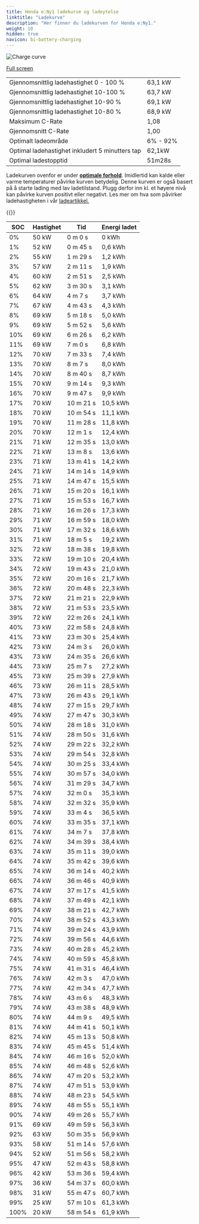 ```yaml
---
title: Honda e:Ny1 ladekurve og ladeytelse
linktitle: "Ladekurve"
description: "Her finner du ladekurven for Honda e:Ny1."
weight: 10
hidden: true
navicon: bi-battery-charging
---
```

<!-- markdownlint-disable MD033 -->
<img src="../chargingcurve.svg" alt="Charge curve" class="img-fluid">

[Full screen](../chargingcurve.svg)


<table class="table table-striped">
<tbody>
<tr>
<td>Gjennomsnittlig ladehastighet 0 - 100 %</td><td>63,1 kW</td>
</tr>
<tr>
<td>Gjennomsnittlig ladehastighet 10-100 %</td><td>63,7 kW</td>
</tr>
<tr>
<td>Gjennomsnittlig ladehastighet 10-90 %</td><td>69,1 kW</td>
</tr>
<tr>
<td>Gjennomsnittlig ladehastighet 10-80 %</td><td>68,9 kW</td>
</tr>
<tr>
<td>Maksimum C-Rate</td><td>1,08</td>
</tr>
<tr>
<td>Gjennomsnitt C-Rate</td><td>1,00</td>
</tr>
<tr>
<td>Optimalt ladeområde</td><td>6% - 92%</td>
</tr>
<tr>
<td>Optimal ladehastighet inkludert 5 minutters tap</td><td>62,1kW</td>
</tr>
<tr>
<td>Optimal ladestopptid</td><td>51m28s</td>
</tr>
</tbody>
</table>


Ladekurven ovenfor er under **[optimale forhold](../../../../../technology/battery/charging/#temperatur)**. Imidlertid kan kalde eller varme temperaturer påvirke kurven betydelig. Denne kurven er også basert på å starte lading med lav ladetilstand. Plugg derfor inn kl. et høyere nivå kan påvirke kurven positivt eller negativt. Les mer om hva som påvirker ladehastigheten i vår [ladeartikkel.](../../../../../technology/battery/charging/)


{{<evkxdisplayaddarticle />}}
<table class="table table-striped">
<thead>
<tr><th>SOC</th><th>Hastighet</th><th>Tid</th><th>Energi ladet</th></tr>
</thead>
<tbody>
<tr>
<td>0%</td><td>50 kW</td><td> 0 m 0 s </td><td>0 kWh </td>
</tr>
<tr>
<td>1%</td><td>52 kW</td><td> 0 m 45 s </td><td>0,6 kWh </td>
</tr>
<tr>
<td>2%</td><td>55 kW</td><td> 1 m 29 s </td><td>1,2 kWh </td>
</tr>
<tr>
<td>3%</td><td>57 kW</td><td> 2 m 11 s </td><td>1,9 kWh </td>
</tr>
<tr>
<td>4%</td><td>60 kW</td><td> 2 m 51 s </td><td>2,5 kWh </td>
</tr>
<tr>
<td>5%</td><td>62 kW</td><td> 3 m 30 s </td><td>3,1 kWh </td>
</tr>
<tr>
<td>6%</td><td>64 kW</td><td> 4 m 7 s </td><td>3,7 kWh </td>
</tr>
<tr>
<td>7%</td><td>67 kW</td><td> 4 m 43 s </td><td>4,3 kWh </td>
</tr>
<tr>
<td>8%</td><td>69 kW</td><td> 5 m 18 s </td><td>5,0 kWh </td>
</tr>
<tr>
<td>9%</td><td>69 kW</td><td> 5 m 52 s </td><td>5,6 kWh </td>
</tr>
<tr>
<td>10%</td><td>69 kW</td><td> 6 m 26 s </td><td>6,2 kWh </td>
</tr>
<tr>
<td>11%</td><td>69 kW</td><td> 7 m 0 s </td><td>6,8 kWh </td>
</tr>
<tr>
<td>12%</td><td>70 kW</td><td> 7 m 33 s </td><td>7,4 kWh </td>
</tr>
<tr>
<td>13%</td><td>70 kW</td><td> 8 m 7 s </td><td>8,0 kWh </td>
</tr>
<tr>
<td>14%</td><td>70 kW</td><td> 8 m 40 s </td><td>8,7 kWh </td>
</tr>
<tr>
<td>15%</td><td>70 kW</td><td> 9 m 14 s </td><td>9,3 kWh </td>
</tr>
<tr>
<td>16%</td><td>70 kW</td><td> 9 m 47 s </td><td>9,9 kWh </td>
</tr>
<tr>
<td>17%</td><td>70 kW</td><td> 10 m 21 s </td><td>10,5 kWh </td>
</tr>
<tr>
<td>18%</td><td>70 kW</td><td> 10 m 54 s </td><td>11,1 kWh </td>
</tr>
<tr>
<td>19%</td><td>70 kW</td><td> 11 m 28 s </td><td>11,8 kWh </td>
</tr>
<tr>
<td>20%</td><td>70 kW</td><td> 12 m 1 s </td><td>12,4 kWh </td>
</tr>
<tr>
<td>21%</td><td>71 kW</td><td> 12 m 35 s </td><td>13,0 kWh </td>
</tr>
<tr>
<td>22%</td><td>71 kW</td><td> 13 m 8 s </td><td>13,6 kWh </td>
</tr>
<tr>
<td>23%</td><td>71 kW</td><td> 13 m 41 s </td><td>14,2 kWh </td>
</tr>
<tr>
<td>24%</td><td>71 kW</td><td> 14 m 14 s </td><td>14,9 kWh </td>
</tr>
<tr>
<td>25%</td><td>71 kW</td><td> 14 m 47 s </td><td>15,5 kWh </td>
</tr>
<tr>
<td>26%</td><td>71 kW</td><td> 15 m 20 s </td><td>16,1 kWh </td>
</tr>
<tr>
<td>27%</td><td>71 kW</td><td> 15 m 53 s </td><td>16,7 kWh </td>
</tr>
<tr>
<td>28%</td><td>71 kW</td><td> 16 m 26 s </td><td>17,3 kWh </td>
</tr>
<tr>
<td>29%</td><td>71 kW</td><td> 16 m 59 s </td><td>18,0 kWh </td>
</tr>
<tr>
<td>30%</td><td>71 kW</td><td> 17 m 32 s </td><td>18,6 kWh </td>
</tr>
<tr>
<td>31%</td><td>71 kW</td><td> 18 m 5 s </td><td>19,2 kWh </td>
</tr>
<tr>
<td>32%</td><td>72 kW</td><td> 18 m 38 s </td><td>19,8 kWh </td>
</tr>
<tr>
<td>33%</td><td>72 kW</td><td> 19 m 10 s </td><td>20,4 kWh </td>
</tr>
<tr>
<td>34%</td><td>72 kW</td><td> 19 m 43 s </td><td>21,0 kWh </td>
</tr>
<tr>
<td>35%</td><td>72 kW</td><td> 20 m 16 s </td><td>21,7 kWh </td>
</tr>
<tr>
<td>36%</td><td>72 kW</td><td> 20 m 48 s </td><td>22,3 kWh </td>
</tr>
<tr>
<td>37%</td><td>72 kW</td><td> 21 m 21 s </td><td>22,9 kWh </td>
</tr>
<tr>
<td>38%</td><td>72 kW</td><td> 21 m 53 s </td><td>23,5 kWh </td>
</tr>
<tr>
<td>39%</td><td>72 kW</td><td> 22 m 26 s </td><td>24,1 kWh </td>
</tr>
<tr>
<td>40%</td><td>73 kW</td><td> 22 m 58 s </td><td>24,8 kWh </td>
</tr>
<tr>
<td>41%</td><td>73 kW</td><td> 23 m 30 s </td><td>25,4 kWh </td>
</tr>
<tr>
<td>42%</td><td>73 kW</td><td> 24 m 3 s </td><td>26,0 kWh </td>
</tr>
<tr>
<td>43%</td><td>73 kW</td><td> 24 m 35 s </td><td>26,6 kWh </td>
</tr>
<tr>
<td>44%</td><td>73 kW</td><td> 25 m 7 s </td><td>27,2 kWh </td>
</tr>
<tr>
<td>45%</td><td>73 kW</td><td> 25 m 39 s </td><td>27,9 kWh </td>
</tr>
<tr>
<td>46%</td><td>73 kW</td><td> 26 m 11 s </td><td>28,5 kWh </td>
</tr>
<tr>
<td>47%</td><td>73 kW</td><td> 26 m 43 s </td><td>29,1 kWh </td>
</tr>
<tr>
<td>48%</td><td>74 kW</td><td> 27 m 15 s </td><td>29,7 kWh </td>
</tr>
<tr>
<td>49%</td><td>74 kW</td><td> 27 m 47 s </td><td>30,3 kWh </td>
</tr>
<tr>
<td>50%</td><td>74 kW</td><td> 28 m 18 s </td><td>31,0 kWh </td>
</tr>
<tr>
<td>51%</td><td>74 kW</td><td> 28 m 50 s </td><td>31,6 kWh </td>
</tr>
<tr>
<td>52%</td><td>74 kW</td><td> 29 m 22 s </td><td>32,2 kWh </td>
</tr>
<tr>
<td>53%</td><td>74 kW</td><td> 29 m 54 s </td><td>32,8 kWh </td>
</tr>
<tr>
<td>54%</td><td>74 kW</td><td> 30 m 25 s </td><td>33,4 kWh </td>
</tr>
<tr>
<td>55%</td><td>74 kW</td><td> 30 m 57 s </td><td>34,0 kWh </td>
</tr>
<tr>
<td>56%</td><td>74 kW</td><td> 31 m 29 s </td><td>34,7 kWh </td>
</tr>
<tr>
<td>57%</td><td>74 kW</td><td> 32 m 0 s </td><td>35,3 kWh </td>
</tr>
<tr>
<td>58%</td><td>74 kW</td><td> 32 m 32 s </td><td>35,9 kWh </td>
</tr>
<tr>
<td>59%</td><td>74 kW</td><td> 33 m 4 s </td><td>36,5 kWh </td>
</tr>
<tr>
<td>60%</td><td>74 kW</td><td> 33 m 35 s </td><td>37,1 kWh </td>
</tr>
<tr>
<td>61%</td><td>74 kW</td><td> 34 m 7 s </td><td>37,8 kWh </td>
</tr>
<tr>
<td>62%</td><td>74 kW</td><td> 34 m 39 s </td><td>38,4 kWh </td>
</tr>
<tr>
<td>63%</td><td>74 kW</td><td> 35 m 11 s </td><td>39,0 kWh </td>
</tr>
<tr>
<td>64%</td><td>74 kW</td><td> 35 m 42 s </td><td>39,6 kWh </td>
</tr>
<tr>
<td>65%</td><td>74 kW</td><td> 36 m 14 s </td><td>40,2 kWh </td>
</tr>
<tr>
<td>66%</td><td>74 kW</td><td> 36 m 46 s </td><td>40,9 kWh </td>
</tr>
<tr>
<td>67%</td><td>74 kW</td><td> 37 m 17 s </td><td>41,5 kWh </td>
</tr>
<tr>
<td>68%</td><td>74 kW</td><td> 37 m 49 s </td><td>42,1 kWh </td>
</tr>
<tr>
<td>69%</td><td>74 kW</td><td> 38 m 21 s </td><td>42,7 kWh </td>
</tr>
<tr>
<td>70%</td><td>74 kW</td><td> 38 m 52 s </td><td>43,3 kWh </td>
</tr>
<tr>
<td>71%</td><td>74 kW</td><td> 39 m 24 s </td><td>43,9 kWh </td>
</tr>
<tr>
<td>72%</td><td>74 kW</td><td> 39 m 56 s </td><td>44,6 kWh </td>
</tr>
<tr>
<td>73%</td><td>74 kW</td><td> 40 m 28 s </td><td>45,2 kWh </td>
</tr>
<tr>
<td>74%</td><td>74 kW</td><td> 40 m 59 s </td><td>45,8 kWh </td>
</tr>
<tr>
<td>75%</td><td>74 kW</td><td> 41 m 31 s </td><td>46,4 kWh </td>
</tr>
<tr>
<td>76%</td><td>74 kW</td><td> 42 m 3 s </td><td>47,0 kWh </td>
</tr>
<tr>
<td>77%</td><td>74 kW</td><td> 42 m 34 s </td><td>47,7 kWh </td>
</tr>
<tr>
<td>78%</td><td>74 kW</td><td> 43 m 6 s </td><td>48,3 kWh </td>
</tr>
<tr>
<td>79%</td><td>74 kW</td><td> 43 m 38 s </td><td>48,9 kWh </td>
</tr>
<tr>
<td>80%</td><td>74 kW</td><td> 44 m 9 s </td><td>49,5 kWh </td>
</tr>
<tr>
<td>81%</td><td>74 kW</td><td> 44 m 41 s </td><td>50,1 kWh </td>
</tr>
<tr>
<td>82%</td><td>74 kW</td><td> 45 m 13 s </td><td>50,8 kWh </td>
</tr>
<tr>
<td>83%</td><td>74 kW</td><td> 45 m 45 s </td><td>51,4 kWh </td>
</tr>
<tr>
<td>84%</td><td>74 kW</td><td> 46 m 16 s </td><td>52,0 kWh </td>
</tr>
<tr>
<td>85%</td><td>74 kW</td><td> 46 m 48 s </td><td>52,6 kWh </td>
</tr>
<tr>
<td>86%</td><td>74 kW</td><td> 47 m 20 s </td><td>53,2 kWh </td>
</tr>
<tr>
<td>87%</td><td>74 kW</td><td> 47 m 51 s </td><td>53,9 kWh </td>
</tr>
<tr>
<td>88%</td><td>74 kW</td><td> 48 m 23 s </td><td>54,5 kWh </td>
</tr>
<tr>
<td>89%</td><td>74 kW</td><td> 48 m 55 s </td><td>55,1 kWh </td>
</tr>
<tr>
<td>90%</td><td>74 kW</td><td> 49 m 26 s </td><td>55,7 kWh </td>
</tr>
<tr>
<td>91%</td><td>69 kW</td><td> 49 m 59 s </td><td>56,3 kWh </td>
</tr>
<tr>
<td>92%</td><td>63 kW</td><td> 50 m 35 s </td><td>56,9 kWh </td>
</tr>
<tr>
<td>93%</td><td>58 kW</td><td> 51 m 14 s </td><td>57,6 kWh </td>
</tr>
<tr>
<td>94%</td><td>52 kW</td><td> 51 m 56 s </td><td>58,2 kWh </td>
</tr>
<tr>
<td>95%</td><td>47 kW</td><td> 52 m 43 s </td><td>58,8 kWh </td>
</tr>
<tr>
<td>96%</td><td>42 kW</td><td> 53 m 36 s </td><td>59,4 kWh </td>
</tr>
<tr>
<td>97%</td><td>36 kW</td><td> 54 m 37 s </td><td>60,0 kWh </td>
</tr>
<tr>
<td>98%</td><td>31 kW</td><td> 55 m 47 s </td><td>60,7 kWh </td>
</tr>
<tr>
<td>99%</td><td>25 kW</td><td> 57 m 10 s </td><td>61,3 kWh </td>
</tr>
<tr>
<td>100%</td><td>20 kW</td><td> 58 m 54 s </td><td>61,9 kWh </td>
</tr>
</tbody>
</table>

